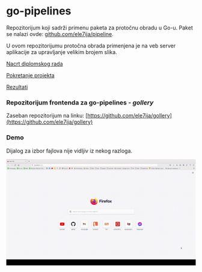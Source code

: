 # go-pipelines

Repozitorijum koji sadrži primenu paketa za protočnu obradu u Go-u. Paket se nalazi ovde: [github.com/ele7ija/pipeline](https://github.com/ele7ija/pipeline).

U ovom repozitorijumu protočna obrada primenjena je na veb server aplikacije za upravljanje velikim brojem slika.

[Nacrt diplomskog rada](NacrtDiplomskogRada.md)

[Pokretanje projekta](Pokretanje.md)

[Rezultati](Rezultati.md)

### Repozitorijum frontenda za go-pipelines - *gollery*

Zaseban repozitorijum na linku: [https://github.com/ele7ija/gollery](https://github.com/ele7ija/gollery)

### Demo 

Dijalog za izbor fajlova nije vidljiv iz nekog razloga.

![Demo](assets/demo-avi-2x.gif)
